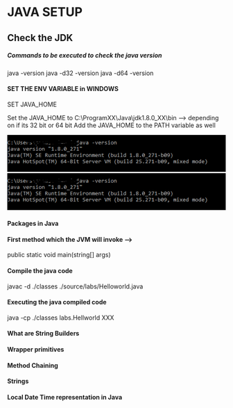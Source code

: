 # JAVA SETUP
## Check the JDK

##### Commands to be executed to check the java version
java -version
java -d32 -version
java -d64 -version

#### SET THE ENV VARIABLE in WINDOWS
SET JAVA_HOME

Set the JAVA_HOME to C:\ProgramXX\Java\jdk1.8.0_XX\bin --> depending on if its 32 bit or 64 bit
Add the JAVA_HOME to the PATH variable as well

![Imageshowing the version](https://github.com/pioust1/TechDailyTips/blob/main/Display1.PNG)
<img src="../Images/Display1.PNG" alt="Java Version"/>

#### Packages in Java 

#### First method which the JVM will invoke -->
public static void main(string[] args)


#### Compile the java code
 
javac -d ./classes ./source/labs/Helloworld.java

#### Executing the java compiled code

java -cp ./classes labs.Hellworld XXX


#### What are String Builders

#### Wrapper primitives

#### Method Chaining

#### Strings

#### Local Date Time representation in Java
